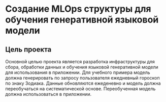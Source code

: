 # Создание MLOps структуры для обучения генеративной языковой модели
## Цель проекта
Основной целью проекта является разработка инфраструктуры для сбора, обработки данных и обучения языковой генеративной модели для использования в приложении. Для учебного примера модель должна генерировать по запросу пользователя ежедневный гороскоп по знаку Зодиака. Данные обновляются ежеденевно и модель должна переобучаться на систематической основе. Переобученная модель должна использоваться в приложении.
